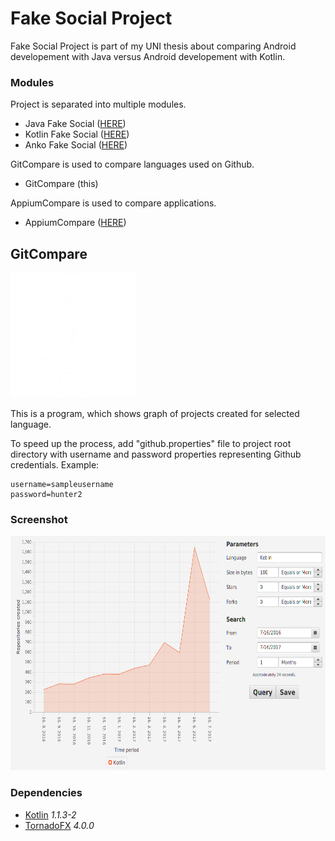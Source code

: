# Fake Social Project
Fake Social Project is part of my UNI thesis about comparing Android developement with Java versus Android developement with Kotlin.

### Modules
Project is separated into multiple modules.
- Java Fake Social ([HERE](https://github.com/SlickBot/JavaFakeSocial/))
- Kotlin Fake Social ([HERE](https://github.com/SlickBot/KotlinFakeSocial/))
- Anko Fake Social ([HERE](https://github.com/SlickBot/AnkoFakeSocial/))

GitCompare is used to compare languages used on Github.
- GitCompare (this)

AppiumCompare is used to compare applications.
- AppiumCompare ([HERE](https://github.com/SlickBot/AppiumCompare/))

## GitCompare
<img src="screenshot/logo.png" height="200" alt="Logo"/>

This is a program, which shows graph of projects created for selected language.

To speed up the process, add "github.properties" file to project root directory
with username and password properties representing Github credentials. Example:

```
username=sampleusername
password=hunter2
```

### Screenshot
<img src="screenshot/screenshot.png" height="375" alt="Screen"/>

### Dependencies
- [Kotlin](https://github.com/JetBrains/kotlin)
*1.1.3-2*
- [TornadoFX](https://github.com/edvin/tornadofx)
*4.0.0*